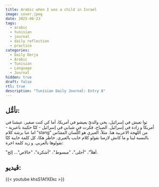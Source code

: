 ```yaml
---
title: Arabic when I was a child in Israel
image: cover.jpeg
date: 2025-06-23
tags:
  - arabic
  - tunisian
  - journal
  - daily reflection
  - practice
categories:
  - Daily Derja
  - Arabic
  - Tunisian
  - Language
  - Journal
hidden: true
draft: false
rtl: true
description: "Tunisian Daily Journal: Entry 8"
---
```

## تأمُّل:

توا نعيش في إسرائيل، يخي والديّ يعيشو في أمريكا، أما كي كنت صغير، عيشنا في أمريكا و زادة في إسرائيل. الصباح، فكرت في شبابي في إسرائيل - كنّا حكينة باعبرية - اما عنا برشة كلام  "slang" من اللهجة الاعربية هنا. مثلاً، العبري هو اللّسان المقدّس بالنسبة لينا و ما كانش لازمنا نقولو كلام خايب بالعبري. خاطر هكا، كل كلمة خايبة كنّا نقولوها بالعربي. و زيد كلمة اخرة:

"أهلاً"، "أحلى"، "مبسوط"، "أشكرة"، "خالاص"... إلخ.

## ڤيديو:

{{< youtube khsS1AfXEkc >}}
